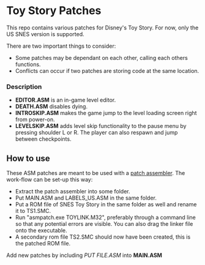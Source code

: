 # Toy Story Patches
This repo contains various patches for Disney's Toy Story. For now, only the US SNES version is supported.

There are two important things to consider:
  - Some patches may be dependant on each other, calling each others functions.
  - Conflicts can occur if two patches are storing code at the same location.

### Description
  - **EDITOR.ASM** is an in-game level editor.
  - **DEATH.ASM** disables dying.
  - **INTROSKIP.ASM** makes the game jump to the level loading screen right from power-on.
  - **LEVELSKIP.ASM** adds level skip functionality to the pause menu by pressing shoulder L or R. The player can also respawn and jump between checkpoints.

## How to use
These ASM patches are meant to be used with a [patch assembler](http://infinitefactors.org/jonk/patch.html). 
The work-flow can be set-up this way:
  - Extract the patch assembler into some folder.
  - Put MAIN.ASM and LABELS_US.ASM in the same folder.
  - Put a ROM file of SNES Toy Story in the same folder as well and rename it to TS1.SMC.
  - Run "asmpatch.exe TOYLINK.M32", preferably through a command line so that any potential errors are visible. You can also drag the linker file onto the executable.
  - A secondary rom file TS2.SMC should now have been created, this is the patched ROM file.

Add new patches by including *PUT FILE.ASM* into **MAIN.ASM**
